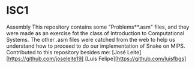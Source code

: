 # ISC1
Assembly
This repository contains some "Problems**.asm" files, and they were made as an exercise fot the class of Introduction to Computational Systems.
The other .asm files were catched from the web to help us understand how to proceed to do our implementation of Snake on MIPS.
Contributed to this repository besides me:
[José Leite][https://github.com/joseleite19]
[Luís Felipe][https://github.com/luisfbgs]
